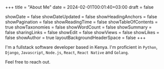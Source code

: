 +++
title = "About Me"
date = 2024-02-01T00:01:40+03:00
draft = false

showDate = false
showDateUpdated = false
showHeadingAnchors = false
showPagination = false
showReadingTime = false
showTableOfContents = true
showTaxonomies = false 
showWordCount = false
showSummary = false
sharingLinks = false
showEdit = false
showViews = false
showLikes = false
showAuthor = true
layoutBackgroundHeaderSpace = false
+++

I'm a fullstack software developer based in Kenya. I'm proficient in `Python`, `Django`, `Javascript`, `Node.js`, `React`, `React Native` and `Golang`.

Feel free to reach out.
